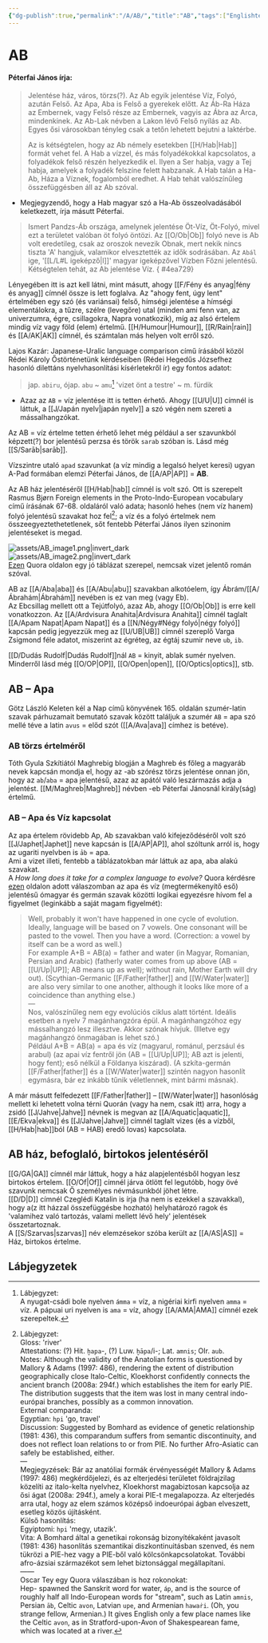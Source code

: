 ```yaml
---
{"dg-publish":true,"permalink":"/A/AB/","title":"AB","tags":["Englishtexttranslated"],"created":"2023-10-20T05:11","updated":"2024-10-22T19:49"}
---
```



# AB

#### Péterfai János írja:

> Jelentése ház, város, törzs(?). Az Ab egyik jelentése Víz, Folyó, azután Felső. Az Apa, Aba is Felső a gyerekek előtt. Az Áb-Ra Háza az Embernek, vagy Felső része az Embernek, vagyis az Ábra az Arca, mindenkinek. Az Ab-Lak névben a Lakon lévő Felső nyílás az Ab. Egyes ősi városokban tényleg csak a tetőn lehetett bejutni a laktérbe.  
>
> Az is kétségtelen, hogy az Ab némely esetekben [[H/Hab\|Hab]] formát vehet fel. A Hab a vízzel, és más folyadékokkal kapcsolatos, a folyadékok felső részén helyezkedik el. Ilyen a Ser habja, vagy a Tej habja, amelyek a folyadék felszíne felett habzanak. A Hab talán a Ha-Ab, Háza a Víznek, fogalomból eredhet. A Hab tehát valószínűleg összefüggésben áll az Ab szóval.  
- Megjegyzendő, hogy a Hab magyar szó a Ha-Ab összeolvadásából keletkezett, írja másutt Péterfai.

> Ismert Pandzs-Áb országa, amelynek jelentése Öt-Víz, Öt-Folyó, mivel ezt a területet valóban öt folyó öntözi. Az [[O/Ob\|Ob]] folyó neve is Ab volt eredetileg, csak az oroszok nevezik Obnak, mert nekik nincs tiszta 'A' hangjuk, valamikor elvesztették az idők sodrásában. Az `Abál` ige, '[[L/L#L igeképző\|l]]' magyar igeképzővel Vízben Főzni jelentésű. Kétségtelen tehát, az Ab jelentése Víz.  { #4ea729}


Lényegében itt is azt kell látni, mint másutt, ahogy [[F/Fény és anyag\|fény és anyag]] címnél össze is lett foglalva. Az "ahogy fent, úgy lent" értelmében egy szó (és variánsai) felső, hímségi jelentése a hímségi elementálokra, a tűzre, szélre (levegőre) utal (minden ami fenn van, az univerzumra, égre, csillagokra, Napra vonatkozik), míg az alsó értelem mindig víz vagy föld (elem) értelmű. [[H/Humour\|Humour]], [[R/Rain\|rain]] és [[A/AK\|AK]] címnél, és számtalan más helyen volt erről szó.  

Lajos Kazár: Japanese-Uralic language comparison című  írásából közöl Rédei Károly Őstörténetünk kérdéseiben (Rédei Hegedűs Józsefhez hasonló dilettáns nyelvhasonlítási kísérletekről ír) egy fontos adatot:  
> jap. `abiru`, ójap. `abu` ~ `amu`[^1] 'vizet önt a testre' ~ m. fürdik  
- Azaz az `AB` = víz jelentése itt is tetten érhető. Ahogy [[U/U\|U]] címnél is láttuk, a [[J/Japán nyelv\|japán nyelv]] a szó végén nem szereti a mássalhangzókat.

Az AB = víz értelme tetten érhető lehet még például a ser szavunkból képzett(?) bor jelentésű perzsa és török `sarab` szóban is. Lásd még [[S/Sarāb\|sarāb]].  

Vízszintre utaló `apad` szavunkat (a víz mindig a legalsó helyet keresi) ugyan A-Pad formában elemzi Péterfai János, de [[A/AP\|AP]] = **AB**.  

Az AB ház jelentéséről [[H/Hab\|hab]] címnél is volt szó. Ott is szerepelt Rasmus Bjørn Foreign elements in the Proto-Indo-European vocabulary című írásának 67-68. oldaláról való adata; hasonló hehes (nem víz hanem) folyó jelentésű szavakat hoz fel[^2]; a víz és a folyó értelmek nem összeegyeztethetetlenek, sőt fentebb Péterfai János ilyen szinonim jelentéseket is megad.  

![assets/AB_image1.png|invert_dark](/img/user/A/assets/AB_image1.png)  
![assets/AB_image2.png|invert_dark](/img/user/A/assets/AB_image2.png)  
[Ezen](https://qr.ae/pNzgNw) Quora oldalon egy jó táblázat szerepel, nemcsak vizet jelentő román szóval.  

AB az [[A/Aba\|aba]] és [[A/Abu\|abu]] szavakban alkotóelem, így Ábrám/[[A/Ábrahám\|Ábrahám]] nevében is ez van meg (vagy Eb).  
Az Ebcsillag mellett ott a Tejútfolyó, azaz Ab, ahogy [[O/Ob\|Ob]] is erre kell vonatkozzon. Az [[A/Ardvisura Anahita\|Ardvisura Anahita]] címnél taglalt [[A/Apam Napat\|Apam Napat]] és a [[N/Négy#Négy folyó\|négy folyó]] kapcsán pedig jegyezzük meg az [[U/UB\|UB]] címnél szereplő Varga Zsigmond féle adatot, miszerint az égréteg, az égtáj szumir neve `ub`, `ib`.  

[[D/Dudás Rudolf\|Dudás Rudolf]]nál `AB` = kinyit, ablak sumér nyelven. Minderről lásd még [[O/OP\|OP]], [[O/Open\|open]], [[O/Optics\|optics]], stb.  

## AB – Apa

Götz László Keleten kél a Nap című könyvének 165. oldalán szumér-latin szavak párhuzamait bemutató szavak között találjuk a szumér `AB` = apa szó mellé téve a latin `avus` = előd szót ([[A/Ava\|ava]] címhez is betéve).  
  

### AB törzs értelméről

Tóth Gyula Szkítiától Maghrebig blogján a Maghreb és főleg a magyaráb nevek kapcsán mondja el, hogy az -ab szórész törzs jelentése onnan jön, hogy az `ab`/`aba` = apa jelentésű, azaz az apától való leszármazás adja a jelentést. [[M/Maghreb\|Maghreb]] névben -eb Péterfai Jánosnál király(ság) értelmű.  

### AB – Apa és Víz kapcsolat

Az apa értelem rövidebb Ap, Ab szavakban való kifejeződéséről volt szó [[J/Japhet\|Japhet]] neve kapcsán is [[A/AP\|AP]], ahol szóltunk arról is, hogy az ugariti nyelvben is `ảb` = apa.  
Ami a vizet illeti, fentebb a táblázatokban már láttuk az apa, aba alakú szavakat.  
A *How long does it take for a complex language to evolve?* Quora kérdésre [ezen](https://qr.ae/pNK4j5) oldalon adott válaszomban az apa és víz (megtermékenyítő eső) jelentésű ómagyar és germán szavak közötti logikai egyezésre hívom fel a figyelmet (leginkább a saját magam figyelmét):  
> Well, probably it won't have happened in one cycle of evolution. Ideally, language will be based on 7 vowels. One consonant will be pasted to the vowel. Then you have a word. (Correction: a vowel by itself can be a word as well.)  
> For example A+B = AB(a) = father and water (in Magyar, Romanian, Persian and Arabic) (fatherly water comes from up above (AB = [[U/Up\|UP]]; AB means up as well); without rain, Mother Earth will dry out). (Scythian-Germanic [[F/Father\|father]] and [[W/Water\|water]] are also very similar to one another, although it looks like more of a coincidence than anything else.)  
> —  
> Nos, valószínűleg nem egy evolúciós ciklus alatt történt. Ideális esetben a nyelv 7 magánhangzóra épül. A magánhangzóhoz egy mássalhangzó lesz illesztve. Akkor szónak hívjuk. (Illetve egy magánhangzó önmagában is lehet szó.)  
> Például A+B = AB(a) = apa és víz (magyarul, románul, perzsául és arabul) (az apai víz fentről jön (AB = [[U/Up\|UP]]; AB azt is jelenti, hogy fent); eső nélkül a Földanya kiszárad). (A szkíta-germán [[F/Father\|father]] és a [[W/Water\|water]] szintén nagyon hasonlít egymásra, bár ez inkább tűnik véletlennek, mint bármi másnak).  

A már másutt felfedezett [[F/Father\|father]] – [[W/Water\|water]] hasonlóság mellett ki lehetett volna térni Quorán (vagy ha nem, csak itt) arra, hogy a zsidó [[J/Jahve\|Jahve]] névnek is megvan az [[A/Aquatic\|aquatic]], [[E/Ekva\|ekva]] és [[J/Jahve\|Jahve]] címnél taglalt vizes (és a vízből, [[H/Hab\|hab]]ból (AB = HAB) eredő lovas) kapcsolata.  

## AB ház, befoglaló, birtokos jelentéséről

[[G/GA\|GA]] címnél már láttuk, hogy a ház alapjelentésből hogyan lesz birtokos értelem. [[O/Of\|Of]] címnél járva ötlött fel legutóbb, hogy övé szavunk nemcsak Ő személyes névmásunkból jöhet létre.  
[[D/D\|D]] címnél Czeglédi Katalin is írja (ha nem is ezekkel a szavakkal), hogy a(z itt házzal összefüggésbe hozható) helyhatározó ragok és 'valamihez való tartozás, valami mellett lévő hely' jelentések összetartoznak.  
A [[S/Szarvas\|szarvas]] név elemzésekor szóba került az [[A/AS\|AS]] = Ház, birtokos értelme.  

## Lábjegyzetek

[^1]: Lábjegyzet:  
A nyugat-csádi bole nyelven `ámma` = víz, a nigériai kirfi nyelven `amma` = víz. A pápuai uri nyelven is `ama` = víz, ahogy [[A/AMA\|AMA]] címnél ezek szerepeltek.  

[^2]: Lábjegyzet:  
Gloss: 'river'  
Attestations: (?) Hit. `ḫapa`-, (?) Luw. `ḫāpa`/i-; Lat. `amnis`; OIr. `aub`.  
Notes: Although the validity of the Anatolian forms is questioned by Mallory & Adams (1997: 486), rendering the extent of distribution geographically close Italo-Celtic, Kloekhorst confidently connects the ancient branch (2008a: 294f.) which establishes the item for early PIE. The distribution suggests that the item was lost in many central indo-európai branches, possibly as a common innovation.  
External comparanda:  
Egyptian: `hpi` 'go, travel'  
Discussion: Suggested by Bomhard as evidence of genetic relationship (1981: 436), this comparandum suffers from semantic discontinuity, and does not reflect loan relations to or from PIE. No further Afro-Asiatic can safely be established, either.  
—  
Megjegyzések: Bár az anatóliai formák érvényességét Mallory & Adams (1997: 486) megkérdőjelezi, és az elterjedési területet földrajzilag közelíti az italo-kelta nyelvhez, Kloekhorst magabiztosan kapcsolja az ősi ágat (2008a: 294f.), amely a korai PIE-t megalapozza. Az elterjedés arra utal, hogy az elem számos középső indoeurópai ágban elveszett, esetleg közös újításként.  
Külső hasonlítás:  
Egyiptomi: `hpi` 'megy, utazik'.  
Vita: A Bomhard által a genetikai rokonság bizonyítékaként javasolt (1981: 436) hasonlítás szemantikai diszkontinuitásban szenved, és nem tükrözi a PIE-hez vagy a PIE-ből való kölcsönkapcsolatokat. További afro-ázsiai származékot sem lehet biztonsággal megállapítani.  
——  
Oscar Tey egy Quora válaszában is hoz rokonokat:  
Hep- spawned the Sanskrit word for water, `áp`, and is the source of roughly half all Indo-European words for "stream", such as Latin `amnis`, Persian `āb`, Celtic `avon`, Latvian `upe`, and Armenian `hawaṙi`. (Oh, you strange fellow, Armenian.) It gives English only a few place names like the Celtic `avon`, as in Stratford-upon-Avon of Shakespearean fame, which was located at a river.  